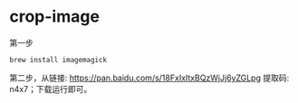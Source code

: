 # crop-image

第一步
```###
brew install imagemagick
```

第二步，从链接: https://pan.baidu.com/s/18FxIxItxBQzWjJj6yZGLpg 提取码: n4x7；下载运行即可。 
